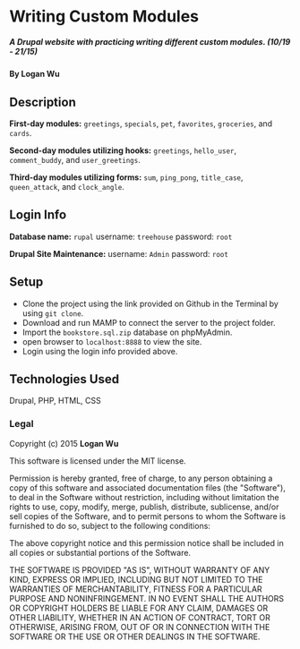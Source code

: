 # Writing Custom Modules

##### A Drupal website with practicing writing different custom modules. (10/19 - 21/15)

#### By Logan Wu

## Description
**First-day modules:** ```greetings```, ```specials```, ```pet```, ```favorites```, ```groceries```, and ```cards```.

**Second-day modules utilizing hooks:** ```greetings```, ```hello_user```, ```comment_buddy```, and ```user_greetings```.

**Third-day modules utilizing forms:** ```sum```, ```ping_pong```, ```title_case```, ```queen_attack```, and ```clock_angle```.

Login Info
----------
**Database name:** ```rupal```
username: ```treehouse```
password: ```root```

**Drupal Site Maintenance:**
username: ```Admin```
password: ```root```


## Setup
* Clone the project using the link provided on Github in the Terminal by using ```git clone```.
* Download and run MAMP to connect the server to the project folder.
* Import the ```bookstore.sql.zip``` database on phpMyAdmin.
* open browser to ```localhost:8888``` to view the site.
* Login using the login info provided above.

## Technologies Used

Drupal, PHP, HTML, CSS

### Legal

Copyright (c) 2015 **Logan Wu**

This software is licensed under the MIT license.

Permission is hereby granted, free of charge, to any person obtaining a copy
of this software and associated documentation files (the "Software"), to deal
in the Software without restriction, including without limitation the rights
to use, copy, modify, merge, publish, distribute, sublicense, and/or sell
copies of the Software, and to permit persons to whom the Software is
furnished to do so, subject to the following conditions:

The above copyright notice and this permission notice shall be included in
all copies or substantial portions of the Software.

THE SOFTWARE IS PROVIDED "AS IS", WITHOUT WARRANTY OF ANY KIND, EXPRESS OR
IMPLIED, INCLUDING BUT NOT LIMITED TO THE WARRANTIES OF MERCHANTABILITY,
FITNESS FOR A PARTICULAR PURPOSE AND NONINFRINGEMENT. IN NO EVENT SHALL THE
AUTHORS OR COPYRIGHT HOLDERS BE LIABLE FOR ANY CLAIM, DAMAGES OR OTHER
LIABILITY, WHETHER IN AN ACTION OF CONTRACT, TORT OR OTHERWISE, ARISING FROM,
OUT OF OR IN CONNECTION WITH THE SOFTWARE OR THE USE OR OTHER DEALINGS IN
THE SOFTWARE.
